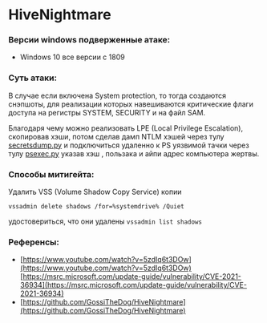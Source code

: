 # HiveNightmare

### **Версии windows подверженные атаке:**

- Windows 10 все версии с 1809

### **Суть атаки:**

В случае если включена System protection, то тогда создаются снэпшоты, для реализации которых навешиваются критические флаги доступа на регистры SYSTEM, SECURITY и на файл SAM.

Благодаря чему можно реализовать LPE (Local Privilege Escalation), скопировав хэши, потом сделав дамп NTLM хэшей через тулу [secretsdump.py](http://secretsdump.py) и подключиться удаленно к PS уязвимой тачки через тулу [psexec.py](http://psexec.py) указав хэш , пользака и айпи адрес компьютера жертвы. 

### **Способы митигейта:**

Удалить VSS (Volume Shadow Copy Service) копии

`vssadmin delete shadows /for=%systemdrive% /Quiet`

удостовериться, что они удалены `vssadmin list shadows`

### Референсы:

- [https://www.youtube.com/watch?v=5zdIq6t3DOw](https://www.youtube.com/watch?v=5zdIq6t3DOw)[https://msrc.microsoft.com/update-guide/vulnerability/CVE-2021-36934](https://msrc.microsoft.com/update-guide/vulnerability/CVE-2021-36934)
- [https://github.com/GossiTheDog/HiveNightmare](https://github.com/GossiTheDog/HiveNightmare)